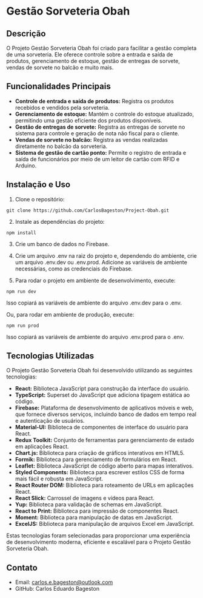 
# Gestão Sorveteria Obah
## Descrição
O Projeto Gestão Sorveteria Obah foi criado para facilitar a gestão completa de uma sorveteria. Ele oferece controle sobre a entrada e saída de produtos, gerenciamento de estoque, gestão de entregas de sorvete, vendas de sorvete no balcão e muito mais.
## Funcionalidades Principais
* <b>Controle de entrada e saída de produtos:</b> Registra os produtos recebidos e vendidos pela sorveteria.
* <b>Gerenciamento de estoque:</b> Mantém o controle do estoque atualizado, permitindo uma gestão eficiente dos produtos disponíveis.
* <b>Gestão de entregas de sorvete:</b> Registra as entregas de sorvete no sistema para controle e geração de nota não fiscal para o cliente.
* <b>Vendas de sorvete no balcão:</b> Registra as vendas realizadas diretamente no balcão da sorveteria.
* <b>Sistema de gestão de cartão ponto:</b> Permite o registro de entrada e saída de funcionários por meio de um leitor de cartão com RFID e Arduino.
## Instalação e Uso
1. Clone o repositório:
````
git clone https://github.com/CarlosBageston/Project-Obah.git
````
2. Instale as dependências do projeto:
````
npm install
````
3. Crie um banco de dados no Firebase.

4. Crie um arquivo .env na raiz do projeto e, dependendo do ambiente, crie um arquivo .env.dev ou .env.prod. Adicione as variáveis de ambiente necessárias, como as credenciais do Firebase.

5. Para rodar o projeto em ambiente de desenvolvimento, execute:
````
npm run dev
````
Isso copiará as variáveis de ambiente do arquivo .env.dev para o .env.

Ou, para rodar em ambiente de produção, execute:
````
npm run prod
````
Isso copiará as variáveis de ambiente do arquivo .env.prod para o .env.

## Tecnologias Utilizadas
O Projeto Gestão Sorveteria Obah foi desenvolvido utilizando as seguintes tecnologias:

* <b>React:</b> Biblioteca JavaScript para construção da interface do usuário.
* <b>TypeScript:</b> Superset do JavaScript que adiciona tipagem estática ao código.
* <b>Firebase:</b> Plataforma de desenvolvimento de aplicativos móveis e web, que fornece diversos serviços, incluindo banco de dados em tempo real e autenticação de usuários.
* <b>Material-UI:</b> Biblioteca de componentes de interface do usuário para React.
* <b>Redux Toolkit:</b> Conjunto de ferramentas para gerenciamento de estado em aplicações React.
* <b>Chart.js:</b> Biblioteca para criação de gráficos interativos em HTML5.
* <b>Formik:</b> Biblioteca para gerenciamento de formulários em React.
* <b>Leaflet:</b> Biblioteca JavaScript de código aberto para mapas interativos.
* <b>Styled Components:</b> Biblioteca para escrever estilos CSS de forma mais fácil e robusta em JavaScript.
* <b>React Router DOM:</b> Biblioteca para roteamento de URLs em aplicações React.
* <b>React Slick:</b> Carrossel de imagens e vídeos para React.
* <b>Yup:</b> Biblioteca para validação de schemas em JavaScript.
* <b>React to Print:</b> Biblioteca para impressão de componentes React.
* <b>Moment:</b> Biblioteca para manipulação de datas em JavaScript.
* <b>ExcelJS:</b> Biblioteca para manipulação de arquivos Excel em JavaScript.

Estas tecnologias foram selecionadas para proporcionar uma experiência de desenvolvimento moderna, eficiente e escalável para o Projeto Gestão Sorveteria Obah.

## Contato
* Email: carlos.e.bageston@outlook.com
* GitHub: Carlos Eduardo Bageston
